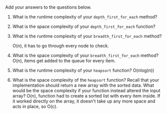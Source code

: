 Add your answers to the questions below.

1. What is the runtime complexity of your `depth_first_for_each` method?

2. What is the space complexity of your `depth_first_for_each` function?

3. What is the runtime complexity of your `breadth_first_for_each` method?

    O(n), it has to go through every node to check.

4. What is the space complexity of your `breadth_first_for_each` method?
    O(n), items get added to the queue for every item.

5. What is the runtime complexity of your `heapsort` function?
    O(nlog(n))
    
6. What is the space complexity of the `heapsort` function? Recall that your implementation should return a new array with the sorted data. What would be the space complexity if your function instead altered the input array?
    O(n), function had to create a sorted list with every item inside. If it worked directly on the array, it doesn't take up any more space and acts in place, so O(c).